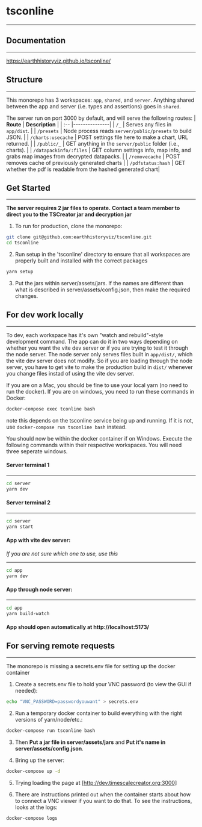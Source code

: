 # tsconline

---

## Documentation

---

https://earthhistoryviz.github.io/tsconline/

## Structure

---

This monorepo has 3 workspaces: `app`, `shared`, and `server`. Anything shared between
the app and server (i.e. types and assertions) goes in `shared`.

The server run on port 3000 by default, and will serve the following routes:
| **Route** | **Description** |
| :-- |---------------|
| `/_` | Serves any files in `app/dist`. |
| `/presets` | Node process reads `server/public/presets` to build JSON. |
| `/charts:usecache` | POST settings file here to make a chart, URL returned. |
| `/public/_` | GET anything in the `server/public` folder (i.e., charts). |
| `/datapackinfo/:files` | GET column settings info, map info, and grabs map images from decrypted datapacks. |
| `/removecache` | POST removes cache of previously generated charts |
| `/pdfstatus:hash` | GET whether the pdf is readable from the hashed generated chart|

## Get Started

---

**The server requires 2 jar files to operate.**
**Contact a team member to direct you to the TSCreator jar and decryption jar**

1. To run for production, clone the monorepo:

```bash
git clone git@github.com:earthhistoryviz/tsconline.git
cd tsconline
```

2. Run setup in the 'tsconline' directory to ensure that all workspaces are properly built and installed with the correct packages

```bash
yarn setup
```

3. Put the jars within server/assets/jars. If the names are different than what is described in server/assets/config.json, then make the required changes.

## For dev work locally

---

To dev, each workspace has it's own "watch and rebuild"-style development command.
The app can do it in two ways depending on whether you want the vite dev server
or if you are trying to test it through the node server. The node server only
serves files built in `app/dist/`, which the vite dev server does not modify.
So if you are loading through the node server, you have to get vite to make
the production build in `dist/` whenever you change files instad of using
the vite dev server.

If you are on a Mac, you should be fine to use your local yarn (no need to run
the docker). If you are on windows, you need to run these commands in Docker:

```bash
docker-compose exec tconline bash
```

note this depends on the tsconline service being up and running. If it is not,
use `docker-compose run tsconline bash` instead.

You should now be within the docker container if on Windows.
Execute the following commands within their respective workspaces. You will need three seperate windows.

#### Server terminal 1

---

```bash
cd server
yarn dev
```

#### Server terminal 2

---

```bash
cd server
yarn start
```

#### App with vite dev server:

_If you are not sure which one to use, use this_

---

```bash
cd app
yarn dev
```

#### App through node server:

---

```bash
cd app
yarn build-watch
```

#### App should open automatically at http://localhost:5173/

## For serving remote requests

---

The monorepo is missing a secrets.env file for setting up the docker container

1. Create a secrets.env file to hold your VNC password (to view the GUI if needed):

```bash
echo "VNC_PASSWORD=passwordyouwant" > secrets.env
```

2. Run a temporary docker container to build everything with the right versions of
   yarn/node/etc.:

```bash
docker-compose run tsconline bash
```

3. Then **Put a jar file in server/assets/jars** and **Put it's name in server/assets/config.json**.

4. Bring up the server:

```bash
docker-compose up -d
```

5. Trying loading the page at [http://dev.timescalecreator.org:3000]

6. There are instructions printed out when the container starts about how to connect a
   VNC viewer if you want to do that. To see the instructions, looks at the logs:

```bash
docker-compose logs
```

